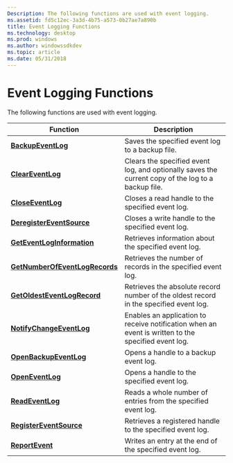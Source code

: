 ```yaml
---
Description: The following functions are used with event logging.
ms.assetid: fd5c12ec-3a3d-4b75-a573-0b27ae7a890b
title: Event Logging Functions
ms.technology: desktop
ms.prod: windows
ms.author: windowssdkdev
ms.topic: article
ms.date: 05/31/2018
---
```


# Event Logging Functions

The following functions are used with event logging.



| Function                                                         | Description                                                                                         |
|------------------------------------------------------------------|-----------------------------------------------------------------------------------------------------|
| [**BackupEventLog**](/windows/desktop/api/Winbase/nf-winbase-backupeventloga)                         | Saves the specified event log to a backup file.                                                     |
| [**ClearEventLog**](/windows/desktop/api/Winbase/nf-winbase-cleareventloga)                           | Clears the specified event log, and optionally saves the current copy of the log to a backup file.  |
| [**CloseEventLog**](/windows/desktop/api/Winbase/nf-winbase-closeeventlog)                           | Closes a read handle to the specified event log.                                                    |
| [**DeregisterEventSource**](/windows/desktop/api/Winbase/nf-winbase-deregistereventsource)           | Closes a write handle to the specified event log.                                                   |
| [**GetEventLogInformation**](/windows/desktop/api/Winbase/nf-winbase-geteventloginformation)         | Retrieves information about the specified event log.                                                |
| [**GetNumberOfEventLogRecords**](/windows/desktop/api/Winbase/nf-winbase-getnumberofeventlogrecords) | Retrieves the number of records in the specified event log.                                         |
| [**GetOldestEventLogRecord**](/windows/desktop/api/Winbase/nf-winbase-getoldesteventlogrecord)       | Retrieves the absolute record number of the oldest record in the specified event log.               |
| [**NotifyChangeEventLog**](/windows/desktop/api/Winbase/nf-winbase-notifychangeeventlog)             | Enables an application to receive notification when an event is written to the specified event log. |
| [**OpenBackupEventLog**](/windows/desktop/api/Winbase/nf-winbase-openbackupeventloga)                 | Opens a handle to a backup event log.                                                               |
| [**OpenEventLog**](/windows/desktop/api/Winbase/nf-winbase-openeventloga)                             | Opens a handle to the specified event log.                                                          |
| [**ReadEventLog**](/windows/desktop/api/Winbase/nf-winbase-readeventloga)                             | Reads a whole number of entries from the specified event log.                                       |
| [**RegisterEventSource**](/windows/desktop/api/Winbase/nf-winbase-registereventsourcea)               | Retrieves a registered handle to the specified event log.                                           |
| [**ReportEvent**](/windows/desktop/api/Winbase/nf-winbase-reporteventa)                               | Writes an entry at the end of the specified event log.                                              |



 

 

 



